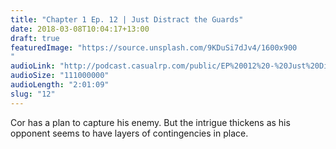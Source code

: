 ```yaml
---
title: "Chapter 1 Ep. 12 | Just Distract the Guards"
date: 2018-03-08T10:04:17+13:00
draft: true
featuredImage: "https://source.unsplash.com/9KDuSi7dJv4/1600x900
"
audioLink: "http://podcast.casualrp.com/public/EP%20012%20-%20Just%20Distract%20the%20Guards.mp3"
audioSize: "111000000"
audioLength: "2:01:09"
slug: "12"
---
```


Cor has a plan to capture his enemy. But the intrigue thickens as his opponent seems to have layers of contingencies in place.
